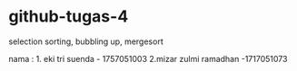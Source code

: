 # github-tugas-4
selection sorting, bubbling up, mergesort 

nama : 1. eki tri suenda - 1757051003
   	   2.mizar zulmi ramadhan -1717051073
